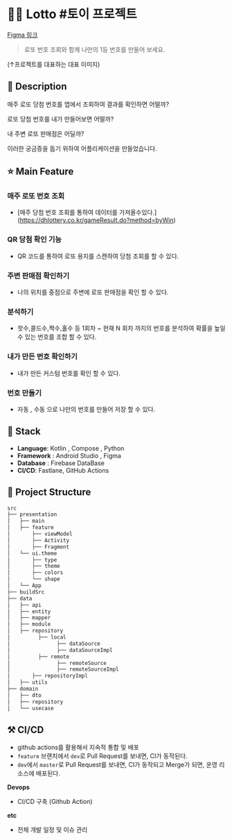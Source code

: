 
# :technologist: Lotto #토이 프로젝트

<p><a href="https://www.figma.com/design/pzVSNSQWwgPEvYIk9QByXZ/%EB%9D%BC%EC%9D%B4%EC%96%B8's-team-library?node-id=0-1&t=YNbuUIIrf32qoNms-0">Figma 링크</a>
</p>

> 로또 번호 조회와 함께 나만의 1등 번호를 만들어 보세요.

<!-- ![](https://user-images.githubusercontent.com/38487811/90950455-85d36700-e48c-11ea-9b79-72b5dcb6c6d6.png) -->

(↑프로젝트를 대표하는 대표 이미지)


## 📖 Description

매주 로또 당첨 번호를 앱에서 조회하여 결과를 확인하면 어떨까?

로또 당첨 번호를 내가 만들어보면 어떨까?

내 주변 로또 판매점은 어딜까? 

이러한 궁금증을 돕기 위하여 어플리케이션을 만들었습니다.


<!-- ## :baby_chick: Demo
(↑해당 프로젝트가 실제 배포되고 있지 않아서, 이미지로 프로젝트의 뷰를 대체할 경우)
 <p float="left">
    <img src="https://lh3.googleusercontent.com/iYHEwh2_Q6nIKS67eItV4AwIokeJDNe0ojtpWGqKpRyhaRlmCSmBcnkFNCmXbTkajKA=w2560-h1330-rw" width=200 />
    <img src="https://lh3.googleusercontent.com/xl0sqT6Jz1p9Gq9slw4VXRr-akf4v74b_k3QkZUMZPvYV37-e5LqTZcOjofof4Xyl48=w2560-h1330-rw" width=200 />
    <img src="https://lh3.googleusercontent.com/JqUUXWSgU0bhSBpOObERLvfUGE3eBnInmYvDMY3S2aAatyeFKLOifWnBLgZ0KLGbmA=w2560-h1330-rw" width=200 />
    <img src="https://lh3.googleusercontent.com/AdN5fkguQMSc4M6iVkAFONsuxZhOQaKE7TDzuhF56FgDLORAnBv8160W7vva4a6kFBg=w2560-h1330-rw" width=200 />
    <img src="https://lh3.googleusercontent.com/ruDvvtKehqGB_4PX7QBsUY2RLDe_v6g5FL-_XmC6SUGjKUQqa08Uy-DtsNi8wYuuXU4=w2560-h1330-rw" width=200 />
</p> -->

## ⭐ Main Feature
### 매주 로또 번호 조회
- [매주 당첨 번호 조회를 통하여 데이터를 가져올수있다.]<br>(https://dhlottery.co.kr/gameResult.do?method=byWin)

### QR 당첨 확인 기능
- QR 코드를 통하여 로또 용지를 스캔하여 당첨 조회를 할 수 있다.

### 주변 판매점 확인하기
- 나의 위치를 중점으로 주변에 로또 판매점을 확인 할 수 있다.

### 분석하기
- 핫수,콜드수,짝수,홀수 등 1회차 ~ 현재 N 회차 까지의 번호를 분석하여 확률을 높일 수 있는 번호를 조합 할 수 있다.

### 내가 만든 번호 확인하기
- 내가 만든 커스텀 번호를 확인 할 수 있다.

### 번호 만들기
- 자동 , 수동 으로 나만의 번호를 만들어 저장 할 수 있다.

## 🔧 Stack
- **Language**: Kotlin , Compose , Python
- **Framework** : Android Studio , Figma
- **Database** : Firebase DataBase
- **CI/CD**: Fastlane, GitHub Actions

## :open_file_folder: Project Structure

```markdown
src
├── presentation
│   ├── main
│   ├── feature
│       ├── viewModel
│       ├── Activity
│       ├── Fragment
│   └── ui.theme
│       ├── type
│       ├── theme
│       ├── colors
│       └── shape
│   └── App
├── buildSrc
├── data
│   ├── api
│   ├── entity
│   ├── mapper
│   ├── module
│   ├── repository
│         ├── local
│               ├── dataSource
│               ├── dataSourceImpl
│         ├── remote
│               ├── remoteSource
│               ├── remoteSourceImpl
│       ├── repositoryImpl
│   ├── utils
├── domain
│   ├── dto
│   ├── repository
│   └── usecase

```

<!-- ## 🔨 Server Architecture
(↑서버 아키텍처에 대한 내용을 그림으로 표현함으로써 인프라를 어떻게 구축했는 지 한 눈에 보여줄 수 있다.)
![](https://docs.aws.amazon.com/gamelift/latest/developerguide/images/realtime-whatis-architecture-vsd.png) -->

## ⚒ CI/CD
- github actions를 활용해서 지속적 통합 및 배포
- `feature` 브랜치에서 `dev`로 Pull Request를 보내면, CI가 동작된다.
- `dev`에서 `master`로 Pull Request를 보내면, CI가 동작되고 Merge가 되면, 운영 리소스에 배포된다.

**Devops**

- CI/CD 구축 (Github Action)

**etc**

- 전체 개발 일정 및 이슈 관리
